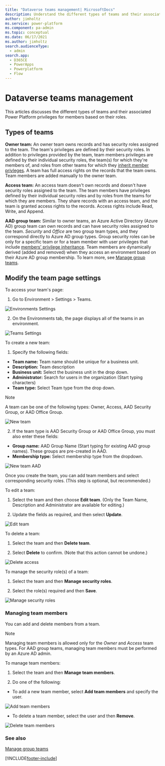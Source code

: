 ```yaml
---
title: "Dataverse teams management| MicrosoftDocs"
description: Understand the different types of teams and their associated privileges for members based on their roles.
author: jimholtz
ms.service: power-platform
ms.component: pa-admin
ms.topic: conceptual
ms.date: 06/17/2021
ms.author: jimholtz
search.audienceType: 
  - admin
search.app:
  - D365CE
  - PowerApps
  - Powerplatform
  - Flow
---
```


# Dataverse teams management

This articles discusses the different types of teams and their associated Power Platform privileges for members based on their roles.

## Types of teams

**Owner team:** An owner team owns records and has security roles assigned to the team. The team's privileges are defined by their security roles. In addition to privileges provided by the team, team members privileges are defined by their individual security roles, the team(s) for which they're members of, and roles from other teams for which they [inherit member privleges](security-roles-privileges#team-members-privilege-inheritance.md). A team has full access rights on the records that the team owns.  Team members are added manually to the owner team.

**Access team:** An access team doesn't own records and doesn't have security roles assigned to the team. The team members have privileges defined by their individual security roles and by roles from the teams for which they are members. They share records with an access team, and the team is granted access rights to the records. Access rights include Read, Write, and Append.

**AAD group team:** Similar to owner teams, an Azure Active Directory (Azure AD) group team can own records and can have security roles assigned to the team. *Security* and *Office* are two group team types, and they correspond directly to Azure AD group types. Group security roles can be only for a specific team or for a team member with user privileges that include [members' privilege inheritance](security-roles-privileges#team-members-privilege-inheritance.md). Team members are dynamically derived (added and removed) when they access an environment based on their Azure AD group membership. To learn more, see [Manage group teams](manage-group-teams.md).

## Modify the team page settings

To access your team's page:
1. Go to Environment > Settings > Teams.

![Environments Settings](media/dataverseteam1.png "Environments Settings")

2. On the Environments tab, the page displays all of the teams in an environment.

![Teams Settings](media/dataverseteam2.png "Teams Settings")

To create a new team:
1. Specify the following fields:   
  - **Team name:** Team name should be unique for a business unit.
  - **Description:** Team description
  - **Business unit:** Select the business unit in the drop down.
  - **Administrator:** Search for users in the organization (Start typing characters)
  - **Team type:** Select Team type from the drop down.
  > [!NOTE]
  > A team can be one of the following types: Owner, Access, AAD Security Group, or AAD Office Group. 

![New team](media/dataverseteam3.png "New team")

2. If the team type is AAD Security Group or AAD Office Group, you must also enter these fields:
  - **Group name:** AAD Group Name (Start typing for existing AAD group names). These groups are pre-created in AAD.
  - **Membership type:** Select membership type from the dropdown.

![New team AAD](media/dataverseteam4.png "New team AAD")

Once you create the team, you can add team members and select corresponding security roles. (This step is optional, but recommended.)

To edit a team:
1. Select the team and then choose **Edit team**. (Only the Team Name, Description and Administrator are available for editing.) 

2. Update the fields as required, and then select **Update**.

![Edit team](media/dataverseteam5.png "Edit team")

To delete a team:
1.  Select the team and then **Delete team**. 

2. Select **Delete** to confirm. (Note that this action cannot be undone.)

![Delete access](media/dataverseteam6.png "Delete access")

To manage the security role(s) of a team:
1. Select the team and then **Manage security roles**. 

2. Select the role(s) required and then **Save**.

![Manage security roles](media/dataverseteam7.png "Manage security roles")

### Managing team members

You can add and delete members from a team.

> [!NOTE]
> Managing team members is allowed only for the *Owner* and *Access* team types. For AAD group teams, managing team members must be performed by an Azure AD admin.

To manage team members:
1. Select the team and then **Manage team members**. 

2. Do one of the following:
  - To add a new team member, select **Add team members** and specify the user.

![Add team members](media/dataverseteam8.png "Add team members")

  - To delete a team member, select the user and then **Remove**.

![Delete team members](media/dataverseteam9.png "Delete team members")

### See also

[Manage group teams](manage-group-teams.md)

[!INCLUDE[footer-include](../includes/footer-banner.md)]